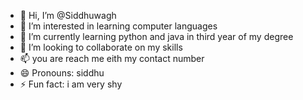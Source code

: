 - 👋 Hi, I’m @Siddhuwagh
- 👀 I’m interested in learning computer languages
- 🌱 I’m currently learning python and java in third year of my degree
- 💞️ I’m looking to collaborate on my skills 
- 📫 you are reach me eith my contact number 
- 😄 Pronouns: siddhu 
- ⚡ Fun fact: i am very shy 

<!---
Siddhuwagh/Siddhuwagh is a ✨ special ✨ repository because its `README.md` (this file) appears on your GitHub profile.
You can click the Preview link to take a look at your changes.
--->
